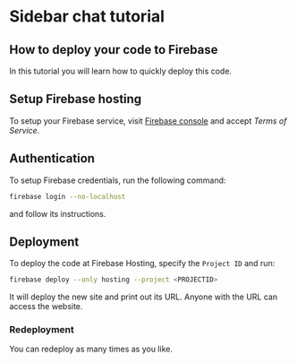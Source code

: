# Sidebar chat tutorial

## How to deploy your code to Firebase
In this tutorial you will learn how to quickly deploy this code.
<walkthrough-tutorial-duration duration="3"></walkthrough-tutorial-duration>

## Setup Firebase hosting
To setup your Firebase service, visit [Firebase console](https://console.firebase.google.com/?forceCheckTos=true) and accept _Terms of Service_.
## Authentication
To setup Firebase credentials, run the following command:
```bash
firebase login --no-localhost
```
and follow its instructions.
## Deployment
To deploy the code at Firebase Hosting, specify the `Project ID` and run:
```bash
firebase deploy --only hosting --project <PROJECTID>
```
It will deploy the new site and print out its URL.
<walkthrough-info-message>Anyone with the URL can access the website.</walkthrough-info-message>

### Redeployment
You can redeploy as many times as you like.